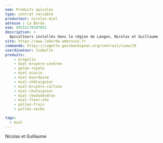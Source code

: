```yaml
---
nom: Produits apicoles
type: contrat variable
producteur: nicolas-miel
adresse : La Borda
osm: 89252170397052
description: >
  Apiculteurs installés dans la région de Langon, Nicolas et Guillaume produisent du miel et des produits dérivés des ruches en agriculture biologique
site: https://www.laborda-ambrosie.fr
commande: https://cagette.gourmandignes.org/contract/view/29
coordinateur: Isabelle
produits:
    - propolis
    - miel-bruyere-cendree
    - gelée-royale 
    - miel-acacia
    - miel-bourdaine 
    - miel-châtaignier
    - miel-bruyère-callune
    - miel-chataignier
    - miel-rhododendron
    - miel-fleur-ete
    - pollen-frais
    - pollen-seche 

tags:
  - miel
---
```


Nicolas et Guillaume

